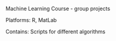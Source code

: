 Machine Learning Course - group projects

Platforms:
R, MatLab

Contains:
Scripts for different algorithms
